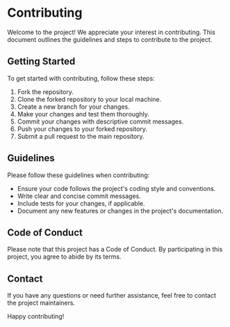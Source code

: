 # Contributing

Welcome to the project! We appreciate your interest in contributing. This document outlines the guidelines and steps to contribute to the project.

## Getting Started

To get started with contributing, follow these steps:

1. Fork the repository.
2. Clone the forked repository to your local machine.
3. Create a new branch for your changes.
4. Make your changes and test them thoroughly.
5. Commit your changes with descriptive commit messages.
6. Push your changes to your forked repository.
7. Submit a pull request to the main repository.

## Guidelines

Please follow these guidelines when contributing:

- Ensure your code follows the project's coding style and conventions.
- Write clear and concise commit messages.
- Include tests for your changes, if applicable.
- Document any new features or changes in the project's documentation.

## Code of Conduct

Please note that this project has a Code of Conduct. By participating in this project, you agree to abide by its terms.

## Contact

If you have any questions or need further assistance, feel free to contact the project maintainers.

Happy contributing!